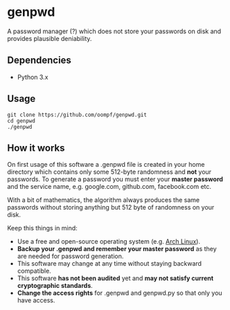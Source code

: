 # genpwd
A password manager (?) which does not store your passwords on disk and provides plausible deniability.

## Dependencies
* Python 3.x

## Usage
```
git clone https://github.com/oompf/genpwd.git
cd genpwd
./genpwd
```

## How it works
On first usage of this software a .genpwd file is created in your home directory which contains only some 512-byte randomness and **not** your passwords.
To generate a password you must enter your **master password** and the service name, e.g. google.com, github.com, facebook.com etc.

With a bit of mathematics, the algorithm always produces the same passwords without storing anything but 512 byte of randomness on your disk.

Keep this things in mind:
  * Use a free and open-source operating system (e.g. [Arch Linux](https://wwww.archlinux.org/)).
  * **Backup your .genpwd and remember your master password** as they are needed for password generation.
  * This software may change at any time without staying backward compatible.
  * This software **has not been audited** yet and **may not satisfy current cryptographic standards**.
  * **Change the access rights** for .genpwd and genpwd.py so that only you have access.
